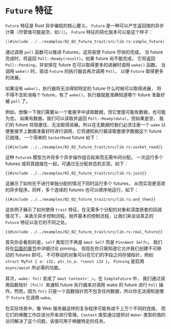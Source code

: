# `Future` 特征

`Future` 特征是 Rust 异步编程的核心要义。
`Future` 是一种可以产生返回值的异步计算（尽管值可能是空，如`()`）。
`Future` 特征的简化版本可以是这个样子：

```rust
{{#include ../../examples/02_02_future_trait/src/lib.rs:simple_future}}
```

通过调用 `poll` 函数可以推进 Futures，这将驱使 Future 尽快的完成。
当 future 完成时，将返回 `Poll::Ready(result)`。如果 future 尚不能完成，
它将返回 `Poll::Pending`，并安排在 future 在可以取得更多的进展时调用 `wake()` 函数。
当调用 `wake()` 时，驱动 `Future` 的执行器会再次调用 `Poll`，
以便 `Future` 取得更多的进展。

如果没有 `wake()`，执行器将无法得知特定的 future 什么时候可以取得进展，
将不得不去轮询每个 future，有了 `wake()`，执行器就能准确知道哪个 future
准备好被 `poll` 了。

例如，想像一下我们需要从一个套接字中读取数据，但它里面可能有数据，也可能为空。
如果有数据，我们可以读取并返回 `Poll::Ready(data)`，但如果是空，
我们的 future 将阻塞住、无法取得进展。所以在无数据时我们必须注册一个 `wake`
以便套接字上数据准备好时进行调用，它将通知执行器读取套接字数据这个 future 已就绪。
一个简单的 `SocketRead` future 如下：

```rust,ignore
{{#include ../../examples/02_02_future_trait/src/lib.rs:socket_read}}
```

这种 `Future`s 模型允许将多个异步操作组合起来而无需中间分配。
一次运行多个 futures 或将其链接在一起，可通过无分配状态机实现，如下：

```rust,ignore
{{#include ../../examples/02_02_future_trait/src/lib.rs:join}}
```

这展示了如何在不进行单独分配的情况下同时运行多个 futures，
从而实现更高效的异步程序。同样，多个连续的 futures 也可以顺序地运行，如下：

```rust,ignore
{{#include ../../examples/02_02_future_trait/src/lib.rs:and_then}}
```

这些例子展示了如何使用 `trait` 特征，在无需多个分配的对象和深度嵌套的回调情况下，
来表示异步控制流程。抛开基本的控制流程，让我们来谈谈真正的 `Future`
特征以及它的不同之处。

```rust,ignore
{{#include ../../examples/02_02_future_trait/src/lib.rs:real_future}}
```

首先你会看到的是，`self` 类型已不再是 `&mut Self` 而是 `Pin<&mut Self>`。
我们将在[后面的章节][pinning]中详细讨论 pinning，
但现在你只需知道它允许我们创建不可移动的 futures 即可。
不可移动的对象可以在它们的字段之间存储指针，例如
`struct MyFut { a: i32, ptr_to_a: *const i32 }`。
`Pinning` 是启用 `async/awiat` 所必需的功能。

其次，`wake: fn()` 变成了 `&mut Context<'_>`。在 `SimpleFuture` 中，
我们通过调用函数指针（`fn()`）来通知 future 执行器来对调用 wake 的 future 进行 `Poll`
操作。然而，因为 `fn()` 只是一个函数指针而不包含任何数据，所以你无法得知是哪个
`Future` 在调用 `wake`。

在实际场景中，像 Web 服务器这样的复杂程序可能有成千上万个不同的连接，
而它们的唤醒工作应该分开来进行管理。`Context` 类型通过提供对 `Waker` 
类型的值的访问解决了这个问题，该值可用于唤醒特定的任务。

[pinning]: ../04_pinning/01_chapter_zh.md
